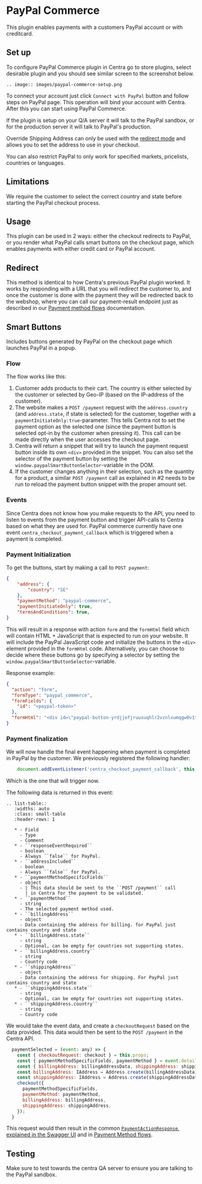 # PayPal Commerce

This plugin enables payments with a customers PayPal account or with creditcard.

## Set up

To configure PayPal Commerce plugin in Centra go to store plugins, select desirable plugin and you should see similar screen to the screenshot below.

```eval_rst
.. image:: images/paypal-commerce-setup.png
```

To connect your account just click `Connect with PayPal` button and follow steps on PayPal page. This operation will bind your account with Centra. After this you can start using PayPal Commerce.

If the plugin is setup on your Q/A server it will talk to the PayPal sandbox, or for the production server it will talk to PayPal's production.

Override Shipping Address can only be used with the [redirect mode](#redirect) and allows you to set the address to use in your checkout.

You can also restrict PayPal to only work for specified markets, pricelists, countries or languages.

## Limitations

We require the customer to select the correct country and state before starting the PayPal checkout process.

## Usage

This plugin can be used in 2 ways: either the checkout redirects to PayPal, or you render what PayPal calls smart buttons on the checkout page, which enables payments with either credit card or PayPal account.

## Redirect

This method is identical to how Centra's previous PayPal plugin worked. It works by responding with a URL that you will redirect the customer to, and once the customer is done with the payment they will be redirected back to the webshop, where you can call our payment-result endpoint just as described in our [Payment method flows](https://docs.centra.com/guides/shop-api/payment-method-flows#payment-result-types) documentation.

## Smart Buttons

Includes buttons generated by PayPal on the checkout page which launches PayPal in a popup.

### Flow

The flow works like this:

1. Customer adds products to their cart. The country is either selected by the customer or selected by Geo-IP (based on the IP-address of the customer).  
2. The website makes a `POST /payment` request with the `address.country` (and `address.state`, if state is selected) for the customer, together with a `paymentInitiateOnly:true`-parameter. This tells Centra not to set the payment option as the selected one (since the payment button is selected opt-in by the customer when pressing it). This call can be made directly when the user accesses the checkout page.  
3. Centra will return a snippet that will try to launch the payment request button inside its own `<div>` provided in the snippet. You can also set the selector of the payment button by setting the `window.paypalSmartButtonSelector`-variable in the DOM.  
4. If the customer changes anything in their selection, such as the quantity for a product, a similar `POST /payment` call as explained in #2 needs to be run to reload the payment button snippet with the proper amount set.

### Events

Since Centra does not know how you make requests to the API, you need to listen to events from the payment button and trigger API-calls to Centra based on what they are used for. PayPal commerce currently have one event `centra_checkout_payment_callback` which is triggered when a payment is completed. 

### Payment Initialization

To get the buttons, start by making a call to `POST payment`:

```json
{
    "address": {
        "country": "SE"
    },
    "paymentMethod": "paypal-commerce",
    "paymentInitiateOnly": true,
    "termsAndConditions": true,
}
```

This will result in a response with action `form` and the `formHtml` field which will contain HTML + JavaScript that is expected to run on your website. It will include the PayPal JavaScript code and initialize the buttons in the `<div>` element provided in the `formHtml` code. Alternatively, you can choose to decide where these buttons go by specifying a selector by setting the `window.paypalSmartButtonSelector`-variable.

Response example:

```json
{
  "action": "form",
  "formType": "paypal_commerce",
  "formFields": {
    "id": "<paypal-token>"
  },
  "formHtml": "<div id=\"paypal-button-yrdjjofjruuxuqhlr2vznlxumqgw0v1t97qhbpm\"></div>\n<script src=\"https://www.paypal.com/sdk/js?client-id=<client-id>&merchant-id=<merchant-id>&currency=SEK&intent=authorize&integration-date=2021-03-01\"></script>\n<script id=\"paypal-script-yrdjjofjruuxuqhlr2vznlxumqgw0v1t97qhbpm\" data-payment-method=\"paypal_commerce\">\n    var randomId = \"yrdjjofjruuxuqhlr2vznlxumqgw0v1t97qhbpm\";\n    var country = \"SE\";\n    var buttonElement = window.paypalSmartButtonSelector || \"#paypal-button-\" + randomId;\n    var scriptObject = document.getElementById(\"paypal-script-\" + randomId);\n    var paymentMethod = scriptObject.dataset.paymentMethod;\n    paypal.Buttons({\n        createOrder: function (data, actions) {\n          return \"<paypal-token>\";\n        },\n        onApprove: function (data, actions) {\n            var eventObject = {\n              paymentMethod: paymentMethod,\n              paymentMethodSpecificFields: {\n                  payment_method_id: data.orderID\n              },\n              responseEventRequired: false,\n              addressIncluded: false,\n              shippingAddress: {\n                country: country,                                      \n              },\n              billingAddress: {\n                country: country,                                      \n              },\n            };\n            \n            paymentCompleteEvent = new CustomEvent(\"centra_checkout_payment_callback\", {detail:eventObject});\n            document.dispatchEvent(paymentCompleteEvent);\n            \n            return true;\n        }\n      }).render(buttonElement);\n</script>"
}
```

### Payment finalization

We will now handle the final event happening when payment is completed in PayPal by the customer. We previously registered the following handler:

```js
    document.addEventListener('centra_checkout_payment_callback', this.paymentSelected);
```

Which is the one that will trigger now.

The following data is returned in this event:

```eval_rst
.. list-table::
   :widths: auto
   :class: small-table
   :header-rows: 1

   * - Field
     - Type
     - Comment
   * - ``responseEventRequired``
     - boolean
     - Always ``false`` for PayPal.
   * - ``addressIncluded``
     - boolean
     - Always ``false`` for PayPal.
   * - ``paymentMethodSpecificFields``
     - object
     - | This data should be sent to the ``POST /payment`` call
       | in Centra for the payment to be validated.
   * - ``paymentMethod``
     - string
     - The selected payment method used.
   * - ``billingAddress``
     - object
     - Data containing the address for billing. for PayPal just contains country and state
   * - ``billingAddress.state``
     - string
     - Optional, can be empty for countries not supporting states.
   * - ``billingAddress.country``
     - string
     - Country code
   * - ``shippingAddress``
     - object
     - Data containing the address for shipping. For PayPal just contains country and state
   * - ``shippingAddress.state``
     - string
     - Optional, can be empty for countries not supporting states.
   * - ``shippingAddress.country``
     - string
     - Country code
```

We would take the event data, and create a `checkoutRequest` based on the data provided. This data would then be sent to the `POST /payment` in the Centra API.

```js
  paymentSelected = (event: any) => {
    const { checkoutRequest: checkout } = this.props;
    const { paymentMethodSpecificFields, paymentMethod } = event.detail;
    const { billingAddress: billingAddressData, shippingAddress: shippingAddressData } = event.detail;
    const billingAddress: IAddress = Address.create(billingAddressData);
    const shippingAddress: IAddress = Address.create(shippingAddressData);
    checkout({
      paymentMethodSpecificFields,
      paymentMethod: paymentMethod,
      billingAddress: billingAddress,
      shippingAddress: shippingAddress,
    });
  }
```

This request would then result in the common [`PaymentActionResponse`, explained in the Swagger UI](https://docs.centra.com/swagger-ui/?api=CheckoutAPI#/4.%20selection%20handling%2C%20checkout%20flow/post_payment) and in [Payment Method flows](https://docs.centra.com/guides/shop-api/payment-method-flows).


## Testing

Make sure to test towards the centra QA server to ensure you are talking to the PayPal sandbox.
